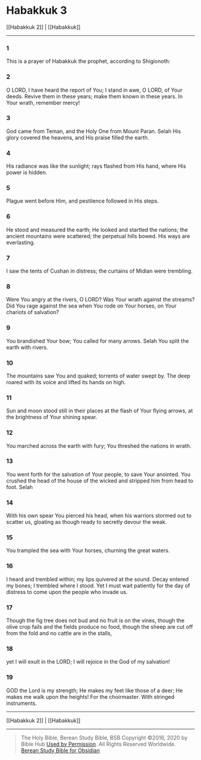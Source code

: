 # Habakkuk 3

[[Habakkuk 2]] | [[Habakkuk]]

---

### 1
This is a prayer of Habakkuk the prophet, according to Shigionoth:

### 2
O LORD, I have heard the report of You; I stand in awe, O LORD, of Your deeds. Revive them in these years; make them known in these years. In Your wrath, remember mercy!

### 3
God came from Teman, and the Holy One from Mount Paran. Selah His glory covered the heavens, and His praise filled the earth.

### 4
His radiance was like the sunlight; rays flashed from His hand, where His power is hidden.

### 5
Plague went before Him, and pestilence followed in His steps.

### 6
He stood and measured the earth; He looked and startled the nations; the ancient mountains were scattered; the perpetual hills bowed. His ways are everlasting.

### 7
I saw the tents of Cushan in distress; the curtains of Midian were trembling.

### 8
Were You angry at the rivers, O LORD? Was Your wrath against the streams? Did You rage against the sea when You rode on Your horses, on Your chariots of salvation?

### 9
You brandished Your bow; You called for many arrows. Selah You split the earth with rivers.

### 10
The mountains saw You and quaked; torrents of water swept by. The deep roared with its voice and lifted its hands on high.

### 11
Sun and moon stood still in their places at the flash of Your flying arrows, at the brightness of Your shining spear.

### 12
You marched across the earth with fury; You threshed the nations in wrath.

### 13
You went forth for the salvation of Your people, to save Your anointed. You crushed the head of the house of the wicked and stripped him from head to foot. Selah

### 14
With his own spear You pierced his head, when his warriors stormed out to scatter us, gloating as though ready to secretly devour the weak.

### 15
You trampled the sea with Your horses, churning the great waters.

### 16
I heard and trembled within; my lips quivered at the sound. Decay entered my bones; I trembled where I stood. Yet I must wait patiently for the day of distress to come upon the people who invade us.

### 17
Though the fig tree does not bud and no fruit is on the vines, though the olive crop fails and the fields produce no food, though the sheep are cut off from the fold and no cattle are in the stalls,

### 18
yet I will exult in the LORD; I will rejoice in the God of my salvation!

### 19
GOD the Lord is my strength; He makes my feet like those of a deer; He makes me walk upon the heights! For the choirmaster. With stringed instruments.

---

[[Habakkuk 2]] | [[Habakkuk]]

---

> The Holy Bible, Berean Study Bible, BSB
> Copyright &copy;2016, 2020 by Bible Hub
> [Used by Permission](https://berean.bible/terms.htm). All Rights Reserved Worldwide.
> [Berean Study Bible for Obsidian](https://github.com/gapmiss/berean-study-bible-for-obsidian)</small>

